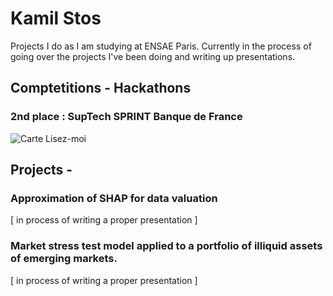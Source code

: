 # Kamil Stos

Projects I do as I am studying at ENSAE Paris. 
Currently in the process of going over the projects I've been doing and writing up presentations.

## Comptetitions - Hackathons 

### 2nd place : SupTech SPRINT Banque de France
![Carte Lisez-moi](https://github-readme-stats.vercel.app/api/pin/?username=kmlst&repo=Suptech-Sprint-ACPR)

## Projects -

### Approximation of SHAP for data valuation
[ in process of writing a proper presentation ]

### Market stress test model applied to a portfolio of illiquid assets of emerging markets.
[ in process of writing a proper presentation ] 


